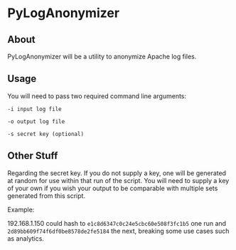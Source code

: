 PyLogAnonymizer
===========

About
------
PyLogAnonymizer will be a utility to anonymize Apache log files.

Usage
------
You will need to pass two required command line arguments:

`
-i input log file
`

`
-o output log file
`

`
-s secret key (optional)
`

Other Stuff
----------
Regarding the secret key.  If you do not supply a key,  one will be generated at random for
use within that run of the script.  You will need to supply a key of your own
if you wish your output to be comparable with multiple sets generated from this script.

Example:

192.168.1.150 could hash to `e1c8d6347c0c24e5cbc60e508f3fc1b5` one run and `2d89bb609f74f6df0be8578de2fe5184` the next, breaking some use cases such as analytics.